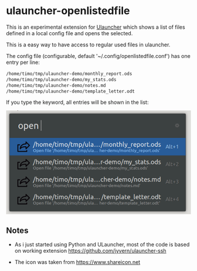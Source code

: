 # ulauncher-openlistedfile

This is an experimental extension for [Ulauncher](https://ulauncher.io) which shows a list of files defined in a local config file and opens the selected.

This is a easy way to have access to regular used files in ulauncher.

The config file (configurable, default '~/.config/openlistedfile.conf') has one entry per line:

```
/home/timo/tmp/ulauncher-demo/monthly_report.ods
/home/timo/tmp/ulauncher-demo/my_stats.ods
/home/timo/tmp/ulauncher-demo/notes.md
/home/timo/tmp/ulauncher-demo/template_letter.odt
```

If you type the keyword, all entries will be shown in the list:

![extension screenshot](doc/screenshot_001.png)

## Notes

+ As i just started using Python and ULauncher, most of the code is based on working extension https://github.com/jyvern/ulauncher-ssh

+ The icon was taken from https://www.shareicon.net








